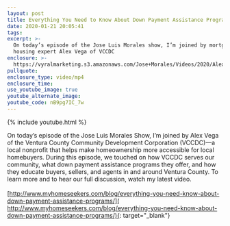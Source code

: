```yaml
---
layout: post
title: Everything You Need to Know About Down Payment Assistance Programs
date: 2020-01-21 20:05:41
tags:
excerpt: >-
  On today’s episode of the Jose Luis Morales show, I’m joined by mortgage and
  housing expert Alex Vega of VCCDC
enclosure: >-
  https://vyralmarketing.s3.amazonaws.com/Jose+Morales/Videos/2020/Alex+Vega+With+VCCDC+-+Southern+California+Real+Estate+Agent.mp4
pullquote:
enclosure_type: video/mp4
enclosure_time:
use_youtube_image: true
youtube_alternate_image:
youtube_code: nB9pg7IC_7w
---
```


{% include youtube.html %}

On today’s episode of the Jose Luis Morales Show, I’m joined by Alex Vega of the Ventura County Community Development Corporation (VCCDC)—a local nonprofit that helps make homeownership more accessible for local homebuyers. During this episode, we touched on how VCCDC serves our community, what down payment assistance programs they offer, and how they educate buyers, sellers, and agents in and around Ventura County. To learn more and to hear our full discussion, watch my latest video.<br><br>[http://www.myhomeseekers.com/blog/everything-you-need-know-about-down-payment-assistance-programs/](​​​​​​​http://www.myhomeseekers.com/blog/everything-you-need-know-about-down-payment-assistance-programs/){: target="_blank"}